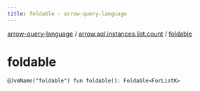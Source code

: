 ```yaml
---
title: foldable - arrow-query-language
---
```


[arrow-query-language](../index.html) / [arrow.aql.instances.list.count](index.html) / [foldable](./foldable.html)

# foldable

`@JvmName("foldable") fun foldable(): Foldable<ForListK>`
